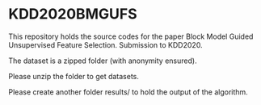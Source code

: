 # KDD2020BMGUFS
This repository holds the source codes for the paper Block Model Guided Unsupervised Feature Selection. Submission to KDD2020.

The dataset is a zipped folder (with anonymity ensured).

Please unzip the folder to get datasets.

Please create another folder results/ to hold the output of the algorithm.
